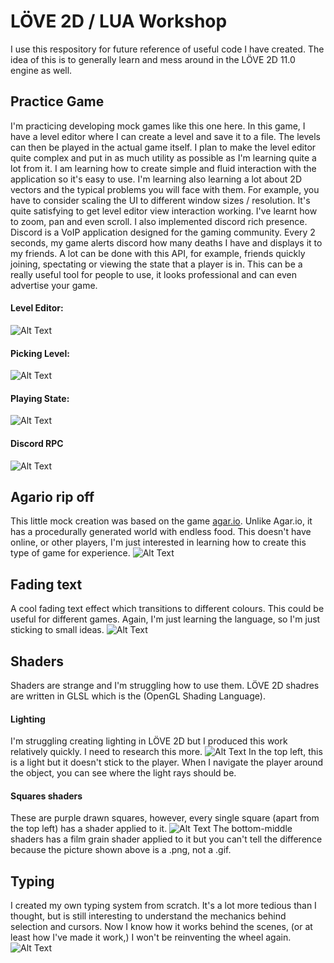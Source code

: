 # LÖVE 2D / LUA Workshop
I use this respository for future reference of useful code I have created. The idea of this is to generally learn and mess around in the LÖVE 2D 11.0 engine as well. 

## Practice Game
I'm practicing developing mock games like this one here. In this game, I have a level editor where I can create a level and save it to a file. The levels can then be played in the actual game itself. I plan to make the level editor quite complex and put in as much utility as possible as I'm learning quite a lot from it. I am learning how to create simple and fluid interaction with the application so it's easy to use. I'm learning also learning a lot about 2D vectors and the typical problems you will face with them. For example, you have to consider scaling the UI to different window sizes / resolution. It's quite satisfying to get level editor view interaction working. I've learnt how to zoom, pan and even scroll. I also implemented discord rich presence. Discord is a VoIP application designed for the gaming community. Every 2 seconds, my game alerts discord how many deaths I have and displays it to my friends. A lot can be done with this API, for example, friends quickly joining, spectating or viewing the state that a player is in. This can be a really useful tool for people to use, it looks professional and can even advertise your game.

#### Level Editor:
![Alt Text](https://media.giphy.com/media/5nvUszACUc4SVw4dMT/giphy.gif)

#### Picking Level:
![Alt Text](https://media.giphy.com/media/55kujmAtxV1H08io1y/giphy.gif)

#### Playing State:
![Alt Text](https://media.giphy.com/media/euCvFMpcEvAq3Bys7x/giphy.gif)

#### Discord RPC
![Alt Text](https://i.gyazo.com/23270601dfd5bde618faa1f3314fa338.png)


## Agario rip off
This little mock creation was based on the game [agar.io](http://agar.io/). Unlike Agar.io, it has a procedurally generated world with endless food. This doesn't have online,  or other players, I'm just interested in learning how to create this type of game for experience.
![Alt Text](https://media.giphy.com/media/QLRHAHDiy9634sCYiH/giphy.gif)

## Fading text
A cool fading text effect which transitions to different colours. This could be useful for different games. Again, I'm just learning the language, so I'm just sticking to small ideas.
![Alt Text](https://media.giphy.com/media/1xOyI9xMWaNr7g2z5J/giphy.gif)

## Shaders
Shaders are strange and I'm struggling how to use them. LÖVE 2D shadres are written in GLSL which is the (OpenGL Shading Language).

#### Lighting
I'm struggling creating lighting in LÖVE 2D but I produced this work relatively quickly. I need to research this more.
![Alt Text](https://media.giphy.com/media/8YvGIi2JlpiWXISg70/giphy.gif)
In the top left, this is a light but it doesn't stick to the player. When I navigate the player around the object, you can see where the light rays should be.

#### Squares shaders
These are purple drawn squares, however, every single square (apart from the top left) has a shader applied to it. 
![Alt Text](https://i.gyazo.com/a4ec582719272d3ea388eb04a63fbbf6.png)
The bottom-middle shaders has a film grain shader applied to it but you can't tell the difference because the picture shown above is a .png, not a .gif.

## Typing 
I created my own typing system from scratch. It's a lot more tedious than I thought, but is still interesting to understand the mechanics behind selection and cursors. Now I know how it works behind the scenes, (or at least how I've made it work,) I won't be reinventing the wheel again.
![Alt Text](https://media.giphy.com/media/3Fovc4gCiFtrxnO9vG/giphy.gif)